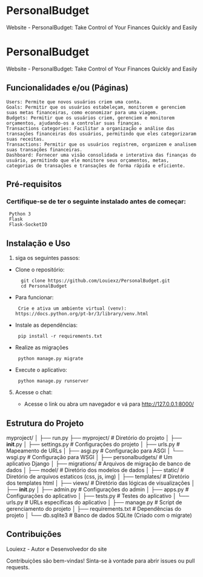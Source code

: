 # PersonalBudget
Website - PersonalBudget: Take Control of Your Finances Quickly and Easily

# PersonalBudget
Website - PersonalBudget: Take Control of Your Finances Quickly and Easily

## Funcionalidades e/ou (Páginas)

    Users: Permite que novos usuários criem uma conta.
    Goals: Permitir que os usuários estabeleçam, monitorem e gerenciem suas metas financeiras, como economizar para uma viagem.
    Budgets: Permitir que os usuários criem, gerenciem e monitorem orçamentos, ajudando-os a controlar suas finanças.
    Transactions categories: Facilitar a organização e análise das transações financeiras dos usuários, permitindo que eles categorizaram suas receitas.
    Transactions: Permitir que os usuários registrem, organizem e analisem suas transações financeiras.
    Dashboard: Fornecer uma visão consolidada e interativa das finanças do usuário, permitindo que ele monitore seus orçamentos, metas, categorias de transações e transações de forma rápida e eficiente.


## Pré-requisitos

### Certifique-se de ter o seguinte instalado antes de começar:
  
     Python 3
     Flask
     Flask-SocketIO

## Instalação e Uso

1. siga os seguintes passos:

- Clone o repositório:

        git clone https://github.com/Louiexz/PersonalBudget.git
        cd PersonalBudget
 
 - Para funcionar:

        Crie e ativa um ambiente virtual (venv): https://docs.python.org/pt-br/3/library/venv.html

 - Instale as dependências:

        pip install -r requirements.txt
 
 - Realize as migrações

        python manage.py migrate

 - Execute o aplicativo:

        python manage.py runserver

 5. Acesse o chat:

    - Acesse o link ou abra um navegador e vá para http://127.0.0.1:8000/

## Estrutura do Projeto

myproject/
│
├── run.py
├── myproject/          # Diretório do projeto
│   ├── __init__.py
│   ├── settings.py     # Configurações do projeto
│   ├── urls.py         # Mapeamento de URLs
│   ├── asgi.py         # Configuração para ASGI
│   └── wsgi.py         # Configuração para WSGI
│
├── personalbudgets/   # Um aplicativo Django
│   ├── migrations/     # Arquivos de migração de banco de dados
│   ├── model/          # Diretório dos modelos de dados
│   ├── static/         # Diretório de arquivos estaticos (css, js, img)
│   ├── templates/      # Diretório dos templates html
│   ├── views/          # Diretório das lógicas de visualizações
│   ├── __init__.py
│   ├── admin.py        # Configurações do admin
│   ├── apps.py         # Configurações do aplicativo
│   ├── tests.py        # Testes do aplicativo
│   └── urls.py         # URLs específicas do aplicativo
│
├── manage.py           # Script de gerenciamento do projeto
│
├── requirements.txt    # Dependências do projeto
│
└── db.sqlite3          # Banco de dados SQLite (Criado com o migrate)

## Contribuições
Louiexz - Autor e Desenvolvedor do site<br>

Contribuições são bem-vindas! Sinta-se à vontade para abrir issues ou pull requests.
